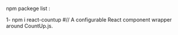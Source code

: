 npm packege list :

1\- npm i react-countup #// A configurable React component wrapper around CountUp.js.

